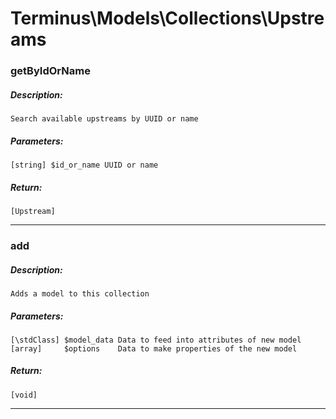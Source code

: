 # Terminus\Models\Collections\Upstreams

### getByIdOrName
##### Description:
    Search available upstreams by UUID or name

##### Parameters:
    [string] $id_or_name UUID or name

##### Return:
    [Upstream]

---

### add
##### Description:
    Adds a model to this collection

##### Parameters:
    [\stdClass] $model_data Data to feed into attributes of new model
    [array]     $options    Data to make properties of the new model

##### Return:
    [void]

---

